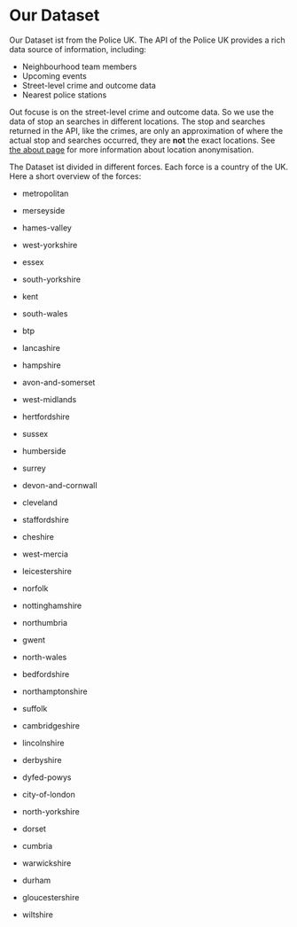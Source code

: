 # Our Dataset

Our Dataset ist from the Police UK. The API of the Police UK provides a rich data source of information, including: 

- Neighbourhood team members
- Upcoming events
- Street-level crime and outcome data
- Nearest police stations

Out focuse is on the street-level crime and outcome data. So we use the data of stop an searches in different locations. The stop and searches returned in the API, like the crimes, are only an approximation of where the actual stop and searches occurred, they are **not** the exact locations. See [the about page](https://data.police.uk/about/#location-anonymisation) for more information about location anonymisation.



The Dataset ist divided in different forces. Each force is a country of the UK. Here a short overview of the forces: 

- metropolitan         

- merseyside      

- hames-valley       

- west-yorkshire      

- essex          

- south-yorkshire  

- kent             

- south-wales     

- btp             

- lancashire          

- hampshire          

- avon-and-somerset      

- west-midlands     

- hertfordshire      

- sussex               

- humberside             

- surrey           

- devon-and-cornwall     

- cleveland           

- staffordshire   

- cheshire          

- west-mercia           

- leicestershire         

- norfolk               

- nottinghamshire      

- northumbria            

- gwent               

- north-wales             

- bedfordshire        

- northamptonshire      

- suffolk               

- cambridgeshire        

- lincolnshire           

- derbyshire            

- dyfed-powys           

- city-of-london          

- north-yorkshire        

- dorset                

- cumbria                 

- warwickshire        

- durham                

- gloucestershire       

- wiltshire          
  
  





